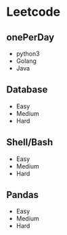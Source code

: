 # Leetcode

## onePerDay
- python3
- Golang
- Java

## Database
- Easy
- Medium
- Hard

## Shell/Bash
- Easy
- Medium
- Hard

## Pandas
- Easy
- Medium
- Hard